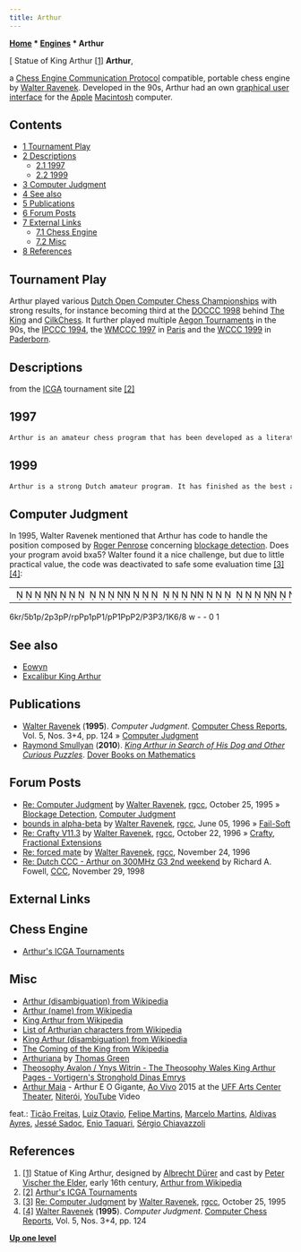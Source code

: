 ```yaml
---
title: Arthur
---
```

**[Home](Home "Home") * [Engines](Engines "Engines") * Arthur**

\[ Statue of King Arthur <a id="cite-note-1" href="#cite-ref-1">[1]</a>
**Arthur**,

a [Chess Engine Communication Protocol](Chess_Engine_Communication_Protocol "Chess Engine Communication Protocol") compatible, portable chess engine by [Walter Ravenek](Walter_Ravenek "Walter Ravenek"). Developed in the 90s, Arthur had an own [graphical user interface](GUI "GUI") for the [Apple](index.php?title=Apple&action=edit&redlink=1 "Apple (page does not exist)") [Macintosh](Macintosh "Macintosh") computer.

## Contents

- [1 Tournament Play](#tournament-play)
- [2 Descriptions](#descriptions)
  - [2.1 1997](#1997)
  - [2.2 1999](#1999)
- [3 Computer Judgment](#computer-judgment)
- [4 See also](#see-also)
- [5 Publications](#publications)
- [6 Forum Posts](#forum-posts)
- [7 External Links](#external-links)
  - [7.1 Chess Engine](#chess-engine)
  - [7.2 Misc](#misc)
- [8 References](#references)

## Tournament Play

Arthur played various [Dutch Open Computer Chess Championships](Dutch_Open_Computer_Chess_Championship "Dutch Open Computer Chess Championship") with strong results, for instance becoming third at the [DOCCC 1998](DOCCC_1998 "DOCCC 1998") behind [The King](The_King "The King") and [CilkChess](CilkChess "CilkChess"). It further played multiple [Aegon Tournaments](Aegon_Tournaments "Aegon Tournaments") in the 90s, the [IPCCC 1994](IPCCC_1994 "IPCCC 1994"), the [WMCCC 1997](WMCCC_1997 "WMCCC 1997") in [Paris](https://en.wikipedia.org/wiki/Paris) and the [WCCC 1999](WCCC_1999 "WCCC 1999") in [Paderborn](https://en.wikipedia.org/wiki/Paderborn).

## Descriptions

from the [ICGA](ICGA "ICGA") tournament site <a id="cite-note-2" href="#cite-ref-2">[2]</a>

## 1997

```C++
Arthur is an amateur chess program that has been developed as a literate program, i.e., with description and source code integrated in a single document. The complete print-out is some 500 pages. The program uses conventional [search](Search "Search") techniques, with some specific [extensions](Extensions "Extensions") developed by the author. The program is knowledge intensive and plays mainly positional games. Arthur has been a regular guest in the AEGON Man vs. Machine tournaments and the Open Dutch Computer Chess Championships. Over the last three years it has finished between the top amateur programs. 

```

## 1999

```C++
Arthur is a strong Dutch amateur program. It has finished as the best amateur program in the [Open Dutch Computer Chess Championships](Dutch_Open_Computer_Chess_Championship "Dutch Open Computer Chess Championship") for the last three years, performing reasonably well against commercial programs. The program consists of a platform independent chess engine, which is connected to a [graphical user interface](GUI "GUI") for the [Macintosh](Macintosh "Macintosh"). A [WinBoard](WinBoard "WinBoard") version will be available in the near future. Arthur is quite capable tactically, but it tends to play a positional game, when given the chance. 

```

## Computer Judgment

In 1995, Walter Ravenek mentioned that Arthur has code to handle the position composed by [Roger Penrose](Mathematician#RPenrose "Mathematician") concerning [blockage detection](Blockage_Detection "Blockage Detection"). Does your program avoid bxa5? Walter found it a nice challenge, but due to little practical value, the code was deactivated to safe some evaluation time <a id="cite-note-3" href="#cite-ref-3">[3]</a> <a id="cite-note-4" href="#cite-ref-4">[4]</a>:

|  |
| --- |
|                                                                                  ♚♜     ♝ ♟  ♟   ♟♙♜♟♙♟ ♟♙ ♟♙ ♙♟♙  ♙   ♙    ♔               |

6kr/5b1p/2p3pP/rpPp1pP1/pP1PpP2/P3P3/1K6/8 w - - 0 1

## See also

- [Eowyn](Eowyn "Eowyn")
- [Excalibur King Arthur](Excalibur_King_Arthur "Excalibur King Arthur")

## Publications

- [Walter Ravenek](Walter_Ravenek "Walter Ravenek") (**1995**). *Computer Judgment*. [Computer Chess Reports](Computer_Chess_Reports "Computer Chess Reports"), Vol. 5, Nos. 3+4, pp. 124 » [Computer Judgment](#computer-judgment)
- [Raymond Smullyan](Raymond_Smullyan "Raymond Smullyan") (**2010**). *[King Arthur in Search of His Dog and Other Curious Puzzles](http://store.doverpublications.com/0486474356.html)*. [Dover Books on Mathematics](http://store.doverpublications.com/by-subject-mathematics.html)

## Forum Posts

- [Re: Computer Judgment](https://groups.google.com/d/msg/rec.games.chess.computer/DIrf0yWFh-c/hwz26K3gqHAJ) by [Walter Ravenek](Walter_Ravenek "Walter Ravenek"), [rgcc](Computer_Chess_Forums "Computer Chess Forums"), October 25, 1995 » [Blockage Detection](Blockage_Detection "Blockage Detection"), [Computer Judgment](#computer-judgment)
- [bounds in alpha-beta](https://groups.google.com/d/msg/rec.games.chess.computer/xkepvuKHYUc/vI9AK1G2KkwJ) by [Walter Ravenek](Walter_Ravenek "Walter Ravenek"), [rgcc](Computer_Chess_Forums "Computer Chess Forums"), June 05, 1996 » [Fail-Soft](Fail-Soft "Fail-Soft")
- [Re: Crafty V11.3](https://groups.google.com/d/msg/rec.games.chess.computer/tcjwWnFhXt4/TIvpjCgSWA8J) by [Walter Ravenek](Walter_Ravenek "Walter Ravenek"), [rgcc](Computer_Chess_Forums "Computer Chess Forums"), October 22, 1996 » [Crafty](Crafty "Crafty"), [Fractional Extensions](Extensions#FractionalExtensions "Extensions")
- [Re: forced mate](https://groups.google.com/d/msg/rec.games.chess.computer/goedlD5LHeE/8nmKrON2R3gJ) by [Walter Ravenek](Walter_Ravenek "Walter Ravenek"), [rgcc](Computer_Chess_Forums "Computer Chess Forums"), November 24, 1996
- [Re: Dutch CCC - Arthur on 300MHz G3 2nd weekend](https://www.stmintz.com/ccc/index.php?id=34315) by Richard A. Fowell, [CCC](CCC "CCC"), November 29, 1998

## External Links

## Chess Engine

- [Arthur's ICGA Tournaments](https://www.game-ai-forum.org/icga-tournaments/program.php?id=25)

## Misc

- [Arthur (disambiguation) from Wikipedia](https://en.wikipedia.org/wiki/Arthur_%28disambiguation%29)
- [Arthur (name) from Wikipedia](https://en.wikipedia.org/wiki/Arthur)
- [King Arthur from Wikipedia](https://en.wikipedia.org/wiki/King_Arthur)
- [List of Arthurian characters from Wikipedia](https://en.wikipedia.org/wiki/List_of_Arthurian_characters)
- [King Arthur (disambiguation) from Wikipedia](https://en.wikipedia.org/wiki/King_Arthur_%28disambiguation%29)
- [The Coming of the King from Wikipedia](https://en.wikipedia.org/wiki/The_Coming_of_the_King)
- [Arthuriana](http://www.arthuriana.co.uk/index.html) by [Thomas Green](http://www.arthuriana.co.uk/contact.htm)
- [Theosophy Avalon / Ynys Witrin - The Theosophy Wales King Arthur Pages - Vortigern's Stronghold Dinas Emrys](http://www.walestheosophy.co.uk/avalondinasemrys.htm)
- [Arthur Maia](Category:Arthur_Maia "Category:Arthur Maia") - Arthur E O Gigante, [Ao Vivo](https://www.facebook.com/events/theatro-municipal-de-niter%C3%B3i/arthur-maia-ao-vivo-lan%C3%A7amento-do-dvd/2563374087023343/) 2015 at the [UFF Arts Center Theater](http://www.visit.niteroi.br/en/teatro-da-uff/), [Niterói](https://en.wikipedia.org/wiki/Niter%C3%B3i), [YouTube](https://en.wikipedia.org/wiki/YouTube) Video

feat.: [Ticão Freitas](https://www.facebook.com/Tic%C3%A3o-Freitas-230174837178995/), [Luiz Otavio](https://www.facebook.com/LuizOtavioPianista/), [Felipe Martins](https://pearldrumbrasil.com.br/felipe-martins/), [Marcelo Martins](https://www.rsberkeley.com/marcello-martins-1), [Aldivas Ayres](https://www.discogs.com/de/artist/708649-Aldivas-Ayres), [Jessé Sadoc](https://pt.wikipedia.org/wiki/Jess%C3%A9_Sadoc), [Enio Taquari](https://www.instagram.com/eniotaquari/?hl=en), [Sérgio Chiavazzoli](https://culturaniteroi.com.br/blog/?id=181&equ=mapadeartistas)

## References

1. <a id="cite-ref-1" href="#cite-note-1">[1]</a> Statue of King Arthur, designed by [Albrecht Dürer](https://en.wikipedia.org/wiki/Albrecht_D%C3%BCrer) and cast by [Peter Vischer the Elder](https://en.wikipedia.org/wiki/Peter_Vischer_the_Elder), early 16th century, [Arthur from Wikipedia](https://en.wikipedia.org/wiki/Arthur)
1. <a id="cite-ref-2" href="#cite-note-2">[2]</a> [Arthur's ICGA Tournaments](https://www.game-ai-forum.org/icga-tournaments/program.php?id=25)
1. <a id="cite-ref-3" href="#cite-note-3">[3]</a> [Re: Computer Judgment](https://groups.google.com/d/msg/rec.games.chess.computer/DIrf0yWFh-c/hwz26K3gqHAJ) by [Walter Ravenek](Walter_Ravenek "Walter Ravenek"), [rgcc](Computer_Chess_Forums "Computer Chess Forums"), October 25, 1995
1. <a id="cite-ref-4" href="#cite-note-4">[4]</a> [Walter Ravenek](Walter_Ravenek "Walter Ravenek") (**1995**). *Computer Judgment*. [Computer Chess Reports](Computer_Chess_Reports "Computer Chess Reports"), Vol. 5, Nos. 3+4, pp. 124

**[Up one level](Engines "Engines")**

